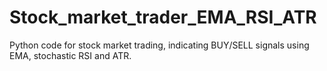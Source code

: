 # Stock_market_trader_EMA_RSI_ATR
 Python code for stock market trading, indicating BUY/SELL signals using EMA, stochastic RSI and ATR.
